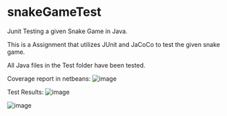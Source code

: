 # snakeGameTest
Junit Testing a given Snake Game in Java. 

This is a Assignment that utilizes JUnit and JaCoCo to test the given snake game.

All Java files in the Test folder have been tested.

Coverage report in netbeans:
![image](https://user-images.githubusercontent.com/90128336/136646322-a233da68-25cf-4e71-be26-283a2a39ed22.png)

Test Results:
![image](https://user-images.githubusercontent.com/90128336/136646404-ef641a81-2b89-49c8-87a2-9f5228cdaee0.png)

![image](https://user-images.githubusercontent.com/90128336/136638641-8f01ddac-bfc6-4f43-aa64-4e99de386ac8.png)
